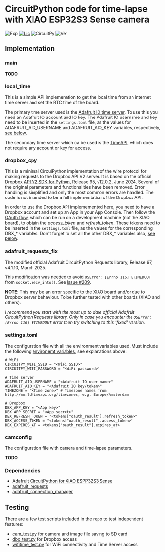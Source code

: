 # CircuitPython code for time-lapse with XIAO ESP32S3 Sense camera

![Exp](https://img.shields.io/badge/Dev-Experimental-orange.svg)
[![Lic](https://img.shields.io/badge/License-MIT-green)](https://mit-license.org)
![CircuitPy](https://img.shields.io/badge/CircuitPython-9.2.6+-green)
![Ver](https://img.shields.io/badge/Version-0.1-blue)


## Implementation


### main

**TODO**


### local_time

This is a simple API implemenation to get the local time from an internet time server and set the RTC time of the board. 

The primary time server used is the [Adafruit IO time server](https://learn.adafruit.com/shadow-box-internet-clock-with-neopixel-visualization/getting-the-date-time). 
To use this you need an Adafruit IO account and IO key. The Adafruit IO username and key need to be inserted in the `settings.toml` file, as the values for ADAFRUIT_AIO_USERNAME and ADAFRUIT_AIO_KEY variables, respectively, [see below](#settingstoml-the-configuration-file-with-all-the-environment-variables-used).

The secondary time server which ca be used is the [TimeAPI](https://www.timeapi.io/), which does not require any account or key for access.

### dropbox_cpy

This is a minimal CircuiPython implementation of the wire protocol for making requests to the Dropbox API V2 server.
It is based on the official Dropbox [API V2 SDK for Python](https://github.com/dropbox/dropbox-sdk-python/tree/main), Release 95, v12.0.2, June 2024.
Several of the original parameters and functionalities have been removed.
Error handling is simplified and only the most common errors are handled.
The code is not intended to be a full implementation of the Dropbox API.

In order to use the Dropbox API implememented here, you need to have a Dropbox account and set up an App in your App Console. 
Then follow the [OAuth flow](https://github.com/dropbox/dropbox-sdk-python/blob/main/example/oauth/commandline-oauth-scopes.py), which can be run on a development machine (not the XIAO board), to obtain the _access_token_ and _refresh_token_. These tokens need to be inserted in the `settings.toml` file, as the values for the corresponding DBX_* variables. Don't forget to set all the other DBX_* variables also, [see below](#settingstoml-the-configuration-file-with-all-the-environment-variables-used).

### adafruit_requests_fix

The modified official Adafruit CircuitPython Requests library, Release 97, v4.1.10, March 2025.

This modification was needed to avoid `OSError: [Errno 116] ETIMEDOUT` from `socket.recv_into()`.
See [Issue #209](https://github.com/adafruit/Adafruit_CircuitPython_Requests/issues/209). 

**NOTE**: This may be an error specific to the XIAO board and/or due to Dropbox server behaviour. To be further tested with other boards (XIAO and others).

*I recommend you start with the most up to date official Adafruit CircuitPython Requests library. Only in case you encounter the `OSError: [Errno 116] ETIMEDOUT` error then try switching to this 'fixed' version.*


### settings.toml

The configuration file with all the environment variables used.
Must include the following [environemt variables](https://docs.circuitpython.org/en/latest/docs/environment.html), see explanations above:
```
# WiFi
CIRCUITPY_WIFI_SSID = "<WiFi SSID>"
CIRCUITPY_WIFI_PASSWORD = "<WiFi password>"

# Time server
ADAFRUIT_AIO_USERNAME = "<Adafruit IO user name>"
ADAFRUIT_AIO_KEY = "<Adafruit IO key/token>"
TIMEZONE = "<Time zone>" # Timezone names from http://worldtimeapi.org/timezones, e.g. Europe/Amsterdam

# Dropbox
DBX_APP_KEY = "<App key>"
DBX_APP_SECRET = "<App secret>"
DBX_REFRESH_TOKEN = "<tokens["oauth_result"].refresh_token>"
DBX_ACCESS_TOKEN = "<tokens["oauth_result"].access_token>"
DBX_EXPIRES_AT = <tokens["oauth_result"].expires_at>
```

### camconfig

The configuration file with camera and time-lapse parameters.

**TODO**


### Dependencies

* [Adafruit CircuitPython for XIAO ESPP32S3 Sense](https://circuitpython.org/board/seeed_xiao_esp32s3_sense/)
* [adafruit_requests](https://docs.circuitpython.org/projects/requests/en/latest/api.html)
* [adafruit_connection_manager](https://docs.circuitpython.org/projects/connectionmanager/en/latest/api.html)


## Testing

There are a few test scripts included in the repo to test independent features: 
  * [cam_test.py](./cam_test.py) for camera and image file saving to SD card
  * [dbx_test.py](./dbx_test.py) for Dropbox access
  * [wifitime_test.py](./wifitime_test.py) for WiFi connectivity and Time Server access
